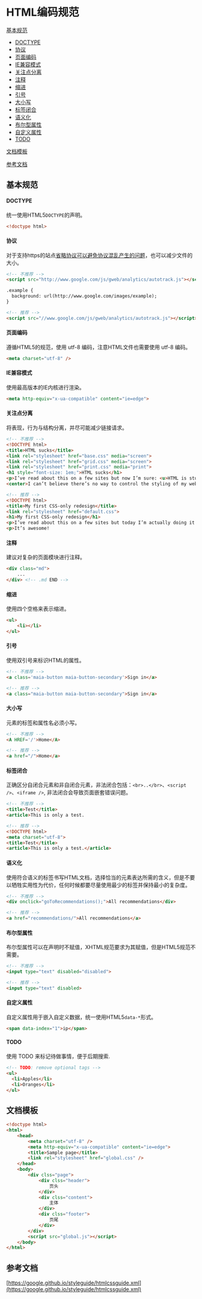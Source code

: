 # HTML编码规范

[基本规范](#基本规范)
* [DOCTYPE](#doctype)
* [协议](#协议)
* [页面编码](#页面编码)
* [IE兼容模式](#ie兼容模式)
* [关注点分离](#关注点分离)
* [注释](#注释)
* [缩进](#缩进)
* [引号](#引号)
* [大小写](#大小写)
* [标签闭合](#标签闭合)
* [语义化](#语义化)
* [布尔型属性](#布尔型属性)
* [自定义属性](#自定义属性)
* [TODO](#todo)

[文档模板](#文档模板)

[参考文档](#参考文档)
## 基本规范

#### DOCTYPE
统一使用HTML5`DOCTYPE`的声明。
```html
<!doctype html>
```
#### 协议
对于支持https的站点[省略协议可以避免协议混乱产生的问题](https://blog.wikimedia.org/2011/07/19/protocol-relative-urls-enabled-on-test-wikipedia-org)，也可以减少文件的大小。
```html
<!-- 不推荐 -->
<script src="http://www.google.com/js/gweb/analytics/autotrack.js"></script>

.example {
  background: url(http://www.google.com/images/example);
}
```
```html
<!-- 推荐 -->
<script src="//www.google.com/js/gweb/analytics/autotrack.js"></script>
```
#### 页面编码
遵循HTML5的规范，使用 utf-8 编码，注意HTML文件也需要使用 utf-8 编码。
```html
<meta charset="utf-8" />
```
#### IE兼容模式
使用最高版本的IE内核进行渲染。
```html
<meta http-equiv="x-ua-compatible" content="ie=edge">
```
#### 关注点分离
将表现，行为与结构分离，并尽可能减少链接请求。
```html
<!-- 不推荐 -->
<!DOCTYPE html>
<title>HTML sucks</title>
<link rel="stylesheet" href="base.css" media="screen">
<link rel="stylesheet" href="grid.css" media="screen">
<link rel="stylesheet" href="print.css" media="print">
<h1 style="font-size: 1em;">HTML sucks</h1>
<p>I’ve read about this on a few sites but now I’m sure: <u>HTML is stupid!!1</u>
<center>I can’t believe there’s no way to control the styling of my website without doing everything all over again!</center>
```
```html
<!-- 推荐 -->
<!DOCTYPE html>
<title>My first CSS-only redesign</title>
<link rel="stylesheet" href="default.css">
<h1>My first CSS-only redesign</h1>
<p>I’ve read about this on a few sites but today I’m actually doing it: separating concerns and avoiding anything in the HTML of my website that is presentational.
<p>It’s awesome!
```
#### 注释
建议对复杂的页面模块进行注释。
```html
<div class="md">
    ...
</div> <!-- .md END -->
```
#### 缩进
使用四个空格来表示缩进。
```html
<ul>
    <li></li>
</ul>
```
#### 引号
使用双引号来标识HTML的属性。
```html
<!-- 不推荐 -->
<a class='maia-button maia-button-secondary'>Sign in</a>
```
```html
<!-- 推荐 -->
<a class="maia-button maia-button-secondary">Sign in</a>
```
#### 大小写
元素的标签和属性名必须小写。
```html
<!-- 不推荐 -->
<A HREF='/'>Home</A>
```
```html
<!-- 推荐 -->
<a href="/">Home</a>
```
#### 标签闭合
正确区分自闭合元素和非自闭合元素，非法闭合包括：`<br>..</br>`、`<script />`、`<iframe />`, 非法闭合会导致页面嵌套错误问题。
```html
<!-- 不推荐 -->
<title>Test</title>
<article>This is only a test.
```
```html
<!-- 推荐 -->
<!DOCTYPE html>
<meta charset="utf-8">
<title>Test</title>
<article>This is only a test.</article>
```
#### 语义化
使用符合语义的标签书写HTML文档，选择恰当的元素表达所需的含义，但是不要以牺牲实用性为代价，任何时候都要尽量使用最少的标签并保持最小的复杂度。
```html
<!-- 不推荐 -->
<div onclick="goToRecommendations();">All recommendations</div>
```
```html
<!-- 推荐 -->
<a href="recommendations/">All recommendations</a>
```
#### 布尔型属性
布尔型属性可以在声明时不赋值，XHTML规范要求为其赋值，但是HTML5规范不需要。
```html
<!-- 不推荐 -->
<input type="text" disabled="disabled">
```
```html
<!-- 推荐 -->
<input type="text" disabled>
```
#### 自定义属性
自定义属性用于嵌入自定义数据，统一使用HTML5`data-*`形式。
```html
<span data-index="1">ip</span>
```
#### TODO
使用 TODO 来标记待做事情，便于后期搜索.
```html
<!-- TODO: remove optional tags -->
<ul>
  <li>Apples</li>
  <li>Oranges</li>
</ul>
```
## 文档模板
```html
<!doctype html>
<html>
    <head>
        <meta charset="utf-8" />
        <meta http-equiv="x-ua-compatible" content="ie=edge">
        <title>Sample page</title>
        <link rel="stylesheet" href="global.css" />
    </head>
    <body>
        <div clss="page">
            <div clss="header">
                页头
            </div>
            <div clss="content">
                主体
            </div>
            <div clss="footer">
                页尾
            </div>
        </div>
        <script src="global.js"></script>
    </body>
</html>
```
## 参考文档
[https://google.github.io/styleguide/htmlcssguide.xml](https://google.github.io/styleguide/htmlcssguide.xml)